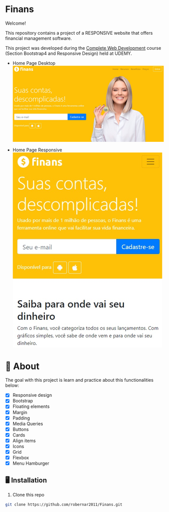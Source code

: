 # Finans

Welcome! 

This repository contains a project of a RESPONSIVE website that offers financial management software.

This project was developed during the [Complete Web Development](https://www.udemy.com/course/web-completo/) course (Section Bootstrap4 and Responsive Design) held at UDEMY.

* Home Page Desktop
![Prototype](./img/HomePageFinansDesktop.jpg)

* Home Page Responsive
![Prototype](./img/HomePageFinansResponsive.jpg)

# 🧠 About

The goal with this project is learn and practice about this functionalities below:

- [x] Responsive design
- [x] Bootstrap
- [x] Floating elements
- [x] Margin
- [x] Padding
- [x] Media Queries
- [x] Buttons
- [x] Cards
- [x] Align items
- [x] Icons
- [x] Grid
- [x] Flexbox
- [x] Menu Hamburger

## 🖥️ Installation

1. Clone this repo
```bash
git clone https://github.com/robernar2011/Finans.git
```
